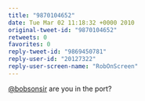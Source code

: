 ```yaml
---
title: "9870104652"
date: Tue Mar 02 11:18:32 +0000 2010
original-tweet-id: "9870104652"
retweets: 0
favorites: 0
reply-tweet-id: "9869450781"
reply-user-id: "20127322"
reply-user-screen-name: "RobOnScreen"
---
```

<a href="https://twitter.com/bobsonsir">@bobsonsir</a> are you in the port?

